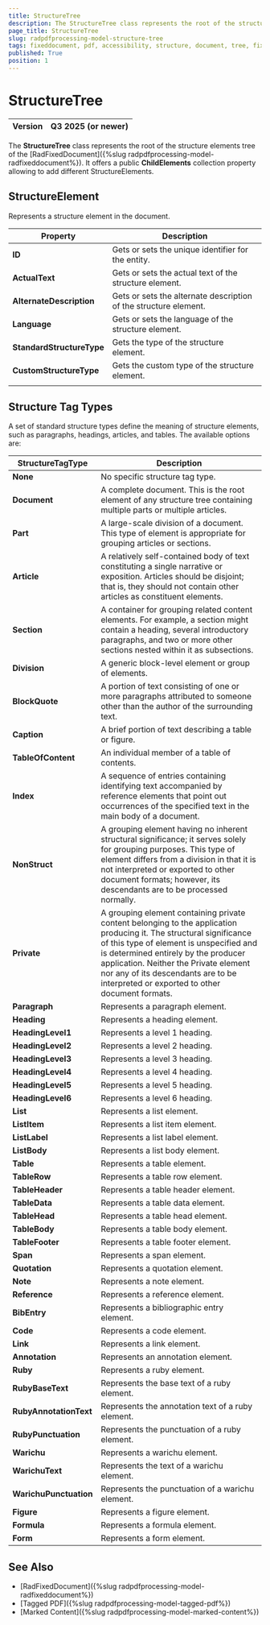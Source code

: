 ```yaml
---
title: StructureTree
description: The StructureTree class represents the root of the structure elements tree of the document in RadPdfProcessing offered by Telerik Document Processing libraries.
page_title: StructureTree
slug: radpdfprocessing-model-structure-tree
tags: fixeddocument, pdf, accessibility, structure, document, tree, fixed
published: True
position: 1
---
```


# StructureTree

|Version|**Q3 2025** (or newer)|
|----|----|

The **StructureTree** class represents the root of the structure elements tree of the [RadFixedDocument]({%slug radpdfprocessing-model-radfixeddocument%}). It offers a public **ChildElements** collection property allowing to add different StructureElements. 

## StructureElement

Represents a structure element in the document.

|Property|Description|
|----|----|
|**ID**|Gets or sets the unique identifier for the entity.|
|**ActualText**|Gets or sets the actual text of the structure element.|
|**AlternateDescription**|Gets or sets the alternate description of the structure element.|
|**Language**|Gets or sets the language of the structure element.|
|**StandardStructureType**|Gets the type of the structure element.|
|**CustomStructureType**|Gets the custom type of the structure element.|
|||


## Structure Tag Types

A set of standard structure types define the meaning of structure elements, such as paragraphs, headings, articles, and tables. The available options are:

|StructureTagType|Description|
|----|----|
|**None**|No specific structure tag type.|
|**Document**|A complete document. This is the root element of any structure tree containing multiple parts or multiple articles.|
|**Part**|A large-scale division of a document. This type of element is appropriate for grouping articles or sections.|
|**Article**|A relatively self-contained body of text constituting a single narrative or exposition. Articles should be disjoint; that is, they should not contain other articles as constituent elements.|
|**Section**| A container for grouping related content elements. For example, a section might contain a heading, several introductory paragraphs, and two or more other sections nested within it as subsections.|
|**Division**|A generic block-level element or group of elements.|
|**BlockQuote**|A portion of text consisting of one or more paragraphs attributed to someone other than the author of the surrounding text.|
|**Caption**|A brief portion of text describing a table or figure.|
|**TableOfContent**|An individual member of a table of contents.|
|**Index**|A sequence of entries containing identifying text accompanied by reference elements that point out occurrences of the specified text in the main body of a document.|
|**NonStruct**|A grouping element having no inherent structural significance; it serves solely for grouping purposes. This type of element differs from a division in that it is not interpreted or exported to other document formats; however, its descendants are to be processed normally.|
|**Private**|A grouping element containing private content belonging to the application producing it. The structural significance of this type of element is unspecified and is determined entirely by the producer application. Neither the Private element nor any of its descendants are to be interpreted or exported to other document formats.|
|**Paragraph**|Represents a paragraph element.|
|**Heading**|Represents a heading element.|
|**HeadingLevel1**|Represents a level 1 heading.|
|**HeadingLevel2**|Represents a level 2 heading.|
|**HeadingLevel3**|Represents a level 3 heading.|
|**HeadingLevel4**|Represents a level 4 heading.|
|**HeadingLevel5**|Represents a level 5 heading.|
|**HeadingLevel6**|Represents a level 6 heading.|
| **List**                 | Represents a list element.|
| **ListItem**             | Represents a list item element.|
| **ListLabel**            | Represents a list label element.|
| **ListBody**             | Represents a list body element.|
| **Table**                | Represents a table element.|
| **TableRow**             | Represents a table row element.|
| **TableHeader**          | Represents a table header element.|
| **TableData**            | Represents a table data element.|
| **TableHead**            | Represents a table head element.|
| **TableBody**            | Represents a table body element.|
| **TableFooter**          | Represents a table footer element.|
| **Span**                 | Represents a span element.|
| **Quotation**            | Represents a quotation element.|
| **Note**                 | Represents a note element.|
| **Reference**            | Represents a reference element.|
| **BibEntry**             | Represents a bibliographic entry element.|
| **Code**                 | Represents a code element.|
| **Link**                 | Represents a link element.|
| **Annotation**           | Represents an annotation element.|
| **Ruby**                 | Represents a ruby element.|
| **RubyBaseText**         | Represents the base text of a ruby element.|
| **RubyAnnotationText**   | Represents the annotation text of a ruby element.|
| **RubyPunctuation**      | Represents the punctuation of a ruby element.|
| **Warichu**              | Represents a warichu element.|
| **WarichuText**          | Represents the text of a warichu element.|
| **WarichuPunctuation**   | Represents the punctuation of a warichu element.|
| **Figure**               | Represents a figure element.|
| **Formula**              | Represents a formula element.|
| **Form**                 | Represents a form element.|


## See Also

* [RadFixedDocument]({%slug radpdfprocessing-model-radfixeddocument%}) 
* [Tagged PDF]({%slug radpdfprocessing-model-tagged-pdf%})
* [Marked Content]({%slug radpdfprocessing-model-marked-content%})